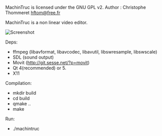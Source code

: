 MachinTruc is licensed under the GNU GPL v2.
Author : Christophe Thommeret <hftom@free.fr>

MachinTruc is a non linear video editor.

![Screenshot](http://hftom.fr/machintruc.png)

Deps:
- ffmpeg (libavformat, libavcodec, libavutil, libswresample, libswscale)
- SDL (sound output)
- Movit (http://git.sesse.net/?p=movit)
- Qt 4(recommended) or 5.
- X11

Compilation:
- mkdir build
- cd build
- qmake ..
- make

Run:
- ./machintruc
